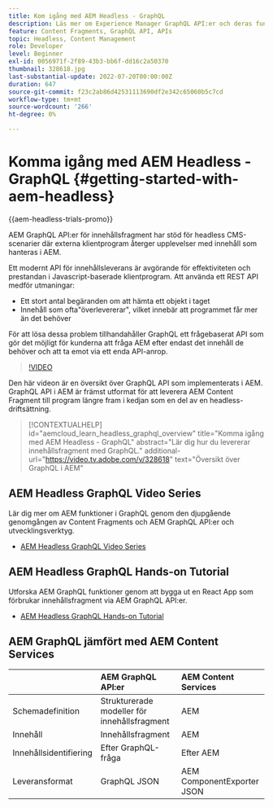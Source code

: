 ```yaml
---
title: Kom igång med AEM Headless - GraphQL
description: Läs mer om Experience Manager GraphQL API:er och deras funktioner.
feature: Content Fragments, GraphQL API, APIs
topic: Headless, Content Management
role: Developer
level: Beginner
exl-id: 0056971f-2f89-43b3-bb6f-dd16c2a50370
thumbnail: 328618.jpg
last-substantial-update: 2022-07-20T00:00:00Z
duration: 647
source-git-commit: f23c2ab86d42531113690df2e342c65060b5c7cd
workflow-type: tm+mt
source-wordcount: '266'
ht-degree: 0%

---
```


# Komma igång med AEM Headless - GraphQL {#getting-started-with-aem-headless}

{{aem-headless-trials-promo}}

AEM GraphQL API:er för innehållsfragment har stöd för headless CMS-scenarier där externa klientprogram återger upplevelser med innehåll som hanteras i AEM.

Ett modernt API för innehållsleverans är avgörande för effektiviteten och prestandan i Javascript-baserade klientprogram. Att använda ett REST API medför utmaningar:

* Ett stort antal begäranden om att hämta ett objekt i taget
* Innehåll som ofta&quot;överlevererar&quot;, vilket innebär att programmet får mer än det behöver

För att lösa dessa problem tillhandahåller GraphQL ett frågebaserat API som gör det möjligt för kunderna att fråga AEM efter endast det innehåll de behöver och att ta emot via ett enda API-anrop.

>[!VIDEO](https://video.tv.adobe.com/v/328618?quality=12&learn=on)

Den här videon är en översikt över GraphQL API som implementerats i AEM. GraphQL API i AEM är främst utformat för att leverera AEM Content Fragment till program längre fram i kedjan som en del av en headless-driftsättning.

>[!CONTEXTUALHELP]
>id="aemcloud_learn_headless_graphql_overview"
>title="Komma igång med AEM Headless - GraphQL"
>abstract="Lär dig hur du levererar innehållsfragment med GraphQL."
>additional-url="https://video.tv.adobe.com/v/328618" text="Översikt över GraphQL i AEM"

## AEM Headless GraphQL Video Series

Lär dig mer om AEM funktioner i GraphQL genom den djupgående genomgången av Content Fragments och AEM GraphQL API:er och utvecklingsverktyg.

* [AEM Headless GraphQL Video Series](./video-series/modeling-basics.md)

## AEM Headless GraphQL Hands-on Tutorial

Utforska AEM GraphQL funktioner genom att bygga ut en React App som förbrukar innehållsfragment via AEM GraphQL API:er.

* [AEM Headless GraphQL Hands-on Tutorial](./multi-step/overview.md)

## AEM GraphQL jämfört med AEM Content Services

|                                | AEM GraphQL API:er | AEM Content Services |
|--------------------------------|:-----------------|:---------------------|
| Schemadefinition | Strukturerade modeller för innehållsfragment | AEM |
| Innehåll | Innehållsfragment | AEM |
| Innehållsidentifiering | Efter GraphQL-fråga | Efter AEM |
| Leveransformat | GraphQL JSON | AEM ComponentExporter JSON |
